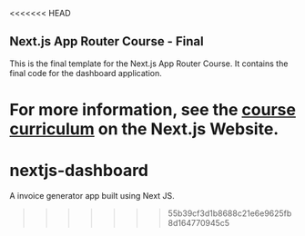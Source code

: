 <<<<<<< HEAD
## Next.js App Router Course - Final

This is the final template for the Next.js App Router Course. It contains the final code for the dashboard application.

For more information, see the [course curriculum](https://nextjs.org/learn) on the Next.js Website.
=======
# nextjs-dashboard
A invoice generator app built using Next JS.
>>>>>>> 55b39cf3d1b8688c21e6e9625fb8d164770945c5
